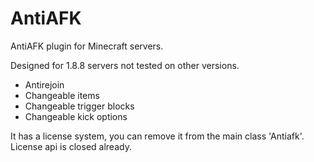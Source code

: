 # AntiAFK
AntiAFK plugin for Minecraft servers.

Designed for 1.8.8 servers not tested on other versions.
- Antirejoin
- Changeable items
- Changeable trigger blocks
- Changeable kick options

It has a license system, you can remove it from the main class 'Antiafk'. License api is closed already.
